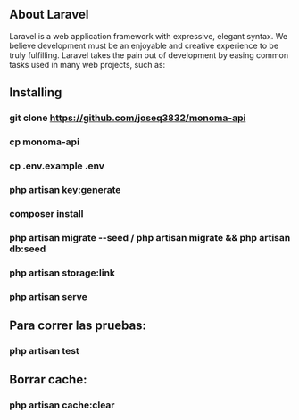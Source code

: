 ## About Laravel

Laravel is a web application framework with expressive, elegant syntax. We believe development must be an enjoyable and creative experience to be truly fulfilling. Laravel takes the pain out of development by easing common tasks used in many web projects, such as:

## Installing

### git clone https://github.com/joseq3832/monoma-api
### cp monoma-api
### cp .env.example .env
### php artisan key:generate
### composer install
### php artisan migrate --seed  / php artisan migrate && php artisan db:seed
### php artisan storage:link
### php artisan serve

## Para correr las pruebas:

### php artisan test

## Borrar cache:

### php artisan cache:clear

